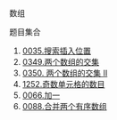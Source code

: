数组

题目集合

1. [0035.搜索插入位置](./0035_search_insert_position.ts)
2. [0349.两个数组的交集](./0349_intersection_of_two_arrays.ts)
3. [0350. 两个数组的交集 II](./0350_intersection_of_two_arrays_ii.ts)
4. [1252.奇数单元格的数目](./1252_cells_with_odd_values_in_a_matrix.ts)
5. [0066.加一](./0066_plus_one.ts)
6. [0088.合并两个有序数组](./0088_merge_sorted_array.ts)
